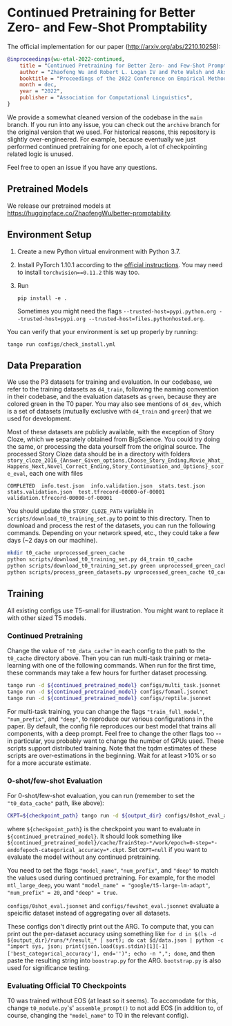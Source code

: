 # Continued Pretraining for Better Zero- and Few-Shot Promptability

The official implementation for our paper (http://arxiv.org/abs/2210.10258):

```bibtex
@inproceedings{wu-etal-2022-continued,
    title = "Continued Pretraining for Better Zero- and Few-Shot Promptability",
    author = "Zhaofeng Wu and Robert L. Logan IV and Pete Walsh and Akshita Bhagia and Dirk Groeneveld and Sameer Singh and Iz Beltagy",
    booktitle = "Proceedings of the 2022 Conference on Empirical Methods in Natural Language Processing",
    month = dec,
    year = "2022",
    publisher = "Association for Computational Linguistics",
}
```

We provide a somewhat cleaned version of the codebase in the `main` branch. If you run into any issue, you can check out the `archive` branch for the original version that we used. For historical reasons, this repository is slightly over-engineered. For example, because eventually we just performed continued pretraining for one epoch, a lot of checkpointing related logic is unused.

Feel free to open an issue if you have any questions.

## Pretrained Models

We release our pretrained models at https://huggingface.co/ZhaofengWu/better-promptability.

## Environment Setup

1. Create a new Python virtual environment with Python 3.7.
2. Install PyTorch 1.10.1 according to the [official instructions](https://pytorch.org/get-started/locally/). You may need to install `torchvision==0.11.2` this way too.
3. Run

    ```
    pip install -e .
    ```
    Sometimes you might need the flags `--trusted-host=pypi.python.org --trusted-host=pypi.org --trusted-host=files.pythonhosted.org`.

You can verify that your environment is set up properly by running:

```
tango run configs/check_install.yml
```

## Data Preparation

We use the P3 datasets for training and evaluation. In our codebase, we refer to the training datasets as `d4_train`, following the naming convention in their codebase, and the evaluation datasets as `green`, because they are colored green in the T0 paper. You may also see mentions of `d4_dev`, which is a set of datasets (mutually exclusive with `d4_train` and `green`) that we used for development.

Most of these datasets are publicly available, with the exception of Story Cloze, which we separately obtained from BigScience. You could try doing the same, or processing the data yourself from the original source. The processed Story Cloze data should be in a directory with folders `story_cloze_2016_{Answer_Given_options,Choose_Story_Ending,Movie_What_Happens_Next,Novel_Correct_Ending,Story_Continuation_and_Options}_score_eval`, each one with files

```
COMPLETED  info.test.json  info.validation.json  stats.test.json  stats.validation.json  test.tfrecord-00000-of-00001  validation.tfrecord-00000-of-00001
```

You should update the `STORY_CLOZE_PATH` variable in `scripts/download_t0_training_set.py` to point to this directory. Then to download and process the rest of the datasets, you can run the following commands. Depending on your network speed, etc., they could take a few days (~2 days on our machine).

```bash
mkdir t0_cache unprocessed_green_cache
python scripts/download_t0_training_set.py d4_train t0_cache
python scripts/download_t0_training_set.py green unprocessed_green_cache
python scripts/process_green_datasets.py unprocessed_green_cache t0_cache
```

## Training

All existing configs use T5-small for illustration. You might want to replace it with other sized T5 models.

### Continued Pretraining

Change the value of `"t0_data_cache"` in each config to the path to the `t0_cache` directory above. Then you can run multi-task training or meta-learning with one of the following commands. When run for the first time, these commands may take a few hours for further dataset processing.

```bash
tango run -d ${continued_pretrained_model} configs/multi_task.jsonnet
tango run -d ${continued_pretrained_model} configs/fomaml.jsonnet
tango run -d ${continued_pretrained_model} configs/reptile.jsonnet
```

For multi-task training, you can change the flags `"train_full_model"`, `"num_prefix"`, and `"deep"`, to reproduce our various configurations in the paper. By default, the config file reproduces our best model that trains all components, with a deep prompt. Feel free to change the other flags too -- in particular, you probably want to change the number of GPUs used. These scripts support distributed training. Note that the tqdm estimates of these scripts are over-estimations in the beginning. Wait for at least >10% or so for a more accurate estimate.

### 0-shot/few-shot Evaluation

For 0-shot/few-shot evaluation, you can run (remember to set the `"t0_data_cache"` path, like above):

```bash
CKPT=${checkpoint_path} tango run -d ${output_dir} configs/0shot_eval_all_green.jsonnet  # or configs/fewshot_eval_all_green.jsonnet
```

where `${checkpoint_path}` is the checkpoint you want to evaluate in `${continued_pretrained_model}`. It should look something like `${continued_pretrained_model}/cache/TrainStep-*/work/epoch=0-step=*-endofepoch-categorical_accuracy=*.ckpt`. Set `CKPT=null` if you want to evaluate the model without any continued pretraining.

You need to set the flags `"model_name"`, `"num_prefix"`, and `"deep"` to match the values used during continued pretraining. For example, for the model `mtl_large_deep`, you want `"model_name" = "google/t5-large-lm-adapt"`, `"num_prefix" = 20`, and `"deep" = true`.

`configs/0shot_eval.jsonnet` and `configs/fewshot_eval.jsonnet` evaluate a speicific dataset instead of aggregating over all datasets.

These configs don't directly print out the ARG. To compute that, you can print out the per-dataset accuracy using something like `for d in $(ls -d ${output_dir}/runs/*/result_* | sort); do cat $d/data.json | python -c "import sys, json; print(json.load(sys.stdin)[1][-1]['best_categorical_accuracy'], end='')"; echo -n ","; done`, and then paste the resulting string into `boostrap.py` for the ARG. `bootstrap.py` is also used for significance testing.

### Evaluating Official T0 Checkpoints

T0 was trained without EOS (at least so it seems). To accomodate for this, change `t0_module.py`'s' `assemble_prompt()` to not add EOS (in addition to, of course, changing the `"model_name"` to T0 in the relevant config).
